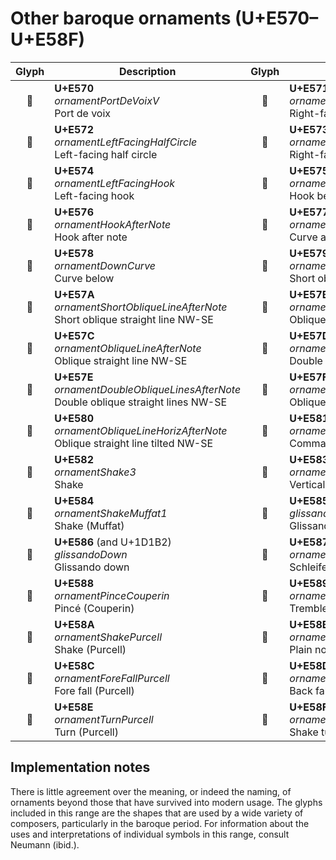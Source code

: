 Other baroque ornaments (U+E570–U+E58F)
=======================================

| **Glyph** | **Description** | **Glyph** | **Description**
| :-------: | --------------- | :-------: | ---------------
|<span class="bravura_large">&#xe570;</span> | **U+E570**<br/>*ornamentPortDeVoixV*<br/>Port de voix | <span class="bravura_large">&#xe571;</span> | **U+E571**<br/>*ornamentRightFacingHalfCircle*<br/>Right-facing half circle
|<span class="bravura_large">&#xe572;</span> | **U+E572**<br/>*ornamentLeftFacingHalfCircle*<br/>Left-facing half circle | <span class="bravura_large">&#xe573;</span> | **U+E573**<br/>*ornamentRightFacingHook*<br/>Right-facing hook
|<span class="bravura_large">&#xe574;</span> | **U+E574**<br/>*ornamentLeftFacingHook*<br/>Left-facing hook | <span class="bravura_large">&#xe575;</span> | **U+E575**<br/>*ornamentHookBeforeNote*<br/>Hook before note
|<span class="bravura_large">&#xe576;</span> | **U+E576**<br/>*ornamentHookAfterNote*<br/>Hook after note | <span class="bravura_large">&#xe577;</span> | **U+E577**<br/>*ornamentUpCurve*<br/>Curve above
|<span class="bravura_large">&#xe578;</span> | **U+E578**<br/>*ornamentDownCurve*<br/>Curve below | <span class="bravura_large">&#xe579;</span> | **U+E579**<br/>*ornamentShortObliqueLineBeforeNote*<br/>Short oblique straight line SW-NE
|<span class="bravura_large">&#xe57a;</span> | **U+E57A**<br/>*ornamentShortObliqueLineAfterNote*<br/>Short oblique straight line NW-SE | <span class="bravura_large">&#xe57b;</span> | **U+E57B**<br/>*ornamentObliqueLineBeforeNote*<br/>Oblique straight line SW-NE
|<span class="bravura_large">&#xe57c;</span> | **U+E57C**<br/>*ornamentObliqueLineAfterNote*<br/>Oblique straight line NW-SE | <span class="bravura_large">&#xe57d;</span> | **U+E57D**<br/>*ornamentDoubleObliqueLinesBeforeNote*<br/>Double oblique straight lines SW-NE
|<span class="bravura_large">&#xe57e;</span> | **U+E57E**<br/>*ornamentDoubleObliqueLinesAfterNote*<br/>Double oblique straight lines NW-SE | <span class="bravura_large">&#xe57f;</span> | **U+E57F**<br/>*ornamentObliqueLineHorizBeforeNote*<br/>Oblique straight line tilted SW-NE
|<span class="bravura_large">&#xe580;</span> | **U+E580**<br/>*ornamentObliqueLineHorizAfterNote*<br/>Oblique straight line tilted NW-SE | <span class="bravura_large">&#xe581;</span> | **U+E581**<br/>*ornamentComma*<br/>Comma
|<span class="bravura_large">&#xe582;</span> | **U+E582**<br/>*ornamentShake3*<br/>Shake | <span class="bravura_large">&#xe583;</span> | **U+E583**<br/>*ornamentVerticalLine*<br/>Vertical line
|<span class="bravura_large">&#xe584;</span> | **U+E584**<br/>*ornamentShakeMuffat1*<br/>Shake (Muffat) | <span class="bravura_large">&#xe585;</span> | **U+E585** (and U+1D1B1)<br/>*glissandoUp*<br/>Glissando up
|<span class="bravura_large">&#xe586;</span> | **U+E586** (and U+1D1B2)<br/>*glissandoDown*<br/>Glissando down | <span class="bravura_large">&#xe587;</span> | **U+E587**<br/>*ornamentSchleifer*<br/>Schleifer (long mordent)
|<span class="bravura_large">&#xe588;</span> | **U+E588**<br/>*ornamentPinceCouperin*<br/>Pincé (Couperin) | <span class="bravura_large">&#xe589;</span> | **U+E589**<br/>*ornamentTremblementCouperin*<br/>Tremblement appuyé (Couperin)
|<span class="bravura_large">&#xe588;</span> | **U+E58A**<br/>*ornamentShakePurcell*<br/>Shake (Purcell) | <span class="bravura_large">&#xe589;</span> | **U+E58B**<br/>*ornamentPlainNoteAndShakePurcell*<br/>Plain note and shake (Purcell)
|<span class="bravura_large">&#xe588;</span> | **U+E58C**<br/>*ornamentForeFallPurcell*<br/>Fore fall (Purcell) | <span class="bravura_large">&#xe589;</span> | **U+E58D**<br/>*ornamentBackFallPurcell*<br/>Back fall (Purcell)
|<span class="bravura_large">&#xe588;</span> | **U+E58E**<br/>*ornamentTurnPurcell*<br/>Turn (Purcell) | <span class="bravura_large">&#xe589;</span> | **U+E58F**<br/>*ornamentShakeTurnedPurcell*<br/>Shake turned (Purcell)

Implementation notes
---------------------

There is little agreement over the meaning, or indeed the naming, of ornaments beyond those that have survived into modern usage. The glyphs included in this range are the shapes that are used by a wide variety of composers, particularly in the baroque period. For information about the uses and interpretations of individual symbols in this range, consult Neumann (ibid.).